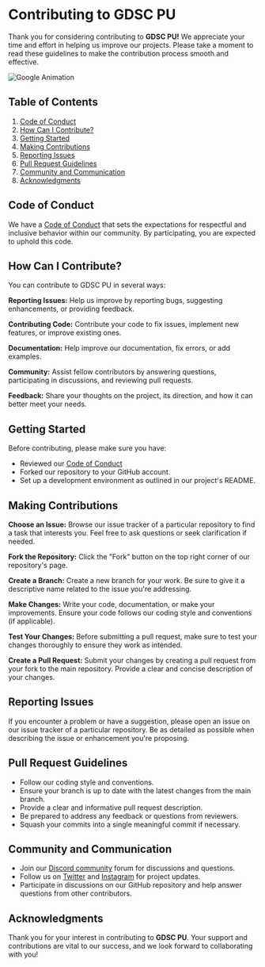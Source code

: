 # Contributing to GDSC PU

Thank you for considering contributing to **GDSC PU!** We appreciate your time and effort in helping us improve our projects. Please take a moment to read these guidelines to make the contribution process smooth and effective.

![Google Animation](https://media.giphy.com/media/5NPhdqmyRxn8I/giphy.gif)
## Table of Contents

1. [Code of Conduct](#code-of-conduct)
2. [How Can I Contribute?](#how-can-i-contribute)
3. [Getting Started](#getting-started)
4. [Making Contributions](#making-contributions)
5. [Reporting Issues](#reporting-issues)
6. [Pull Request Guidelines](#pull-request-guidelines)
7. [Community and Communication](#community-and-communication)
8. [Acknowledgments](#acknowledgments)

## Code of Conduct

We have a [Code of Conduct](https://github.com/GDSCParulUniversity/.github/blob/main/CODE_OF_CONDUCT.md) that sets the expectations for respectful and inclusive behavior within our community. By participating, you are expected to uphold this code.

## How Can I Contribute?

You can contribute to GDSC PU in several ways:

**Reporting Issues:** Help us improve by reporting bugs, suggesting enhancements, or providing feedback.

**Contributing Code:** Contribute your code to fix issues, implement new features, or improve existing ones.

**Documentation:** Help improve our documentation, fix errors, or add examples.

**Community:** Assist fellow contributors by answering questions, participating in discussions, and reviewing pull requests.

**Feedback:** Share your thoughts on the project, its direction, and how it can better meet your needs.

## Getting Started

Before contributing, please make sure you have:

* Reviewed our [Code of Conduct](#code-of-conduct)
* Forked our repository to your GitHub account.
* Set up a development environment as outlined in our project's README.

## Making Contributions

**Choose an Issue:** Browse our issue tracker of a particular repository to find a task that interests you. Feel free to ask questions or seek clarification if needed.

**Fork the Repository:** Click the "Fork" button on the top right corner of our repository's page.

**Create a Branch:** Create a new branch for your work. Be sure to give it a descriptive name related to the issue you're addressing.

**Make Changes:** Write your code, documentation, or make your improvements. Ensure your code follows our coding style and conventions (if applicable).

**Test Your Changes:** Before submitting a pull request, make sure to test your changes thoroughly to ensure they work as intended.

**Create a Pull Request:** Submit your changes by creating a pull request from your fork to the main repository. Provide a clear and concise description of your changes.

## Reporting Issues

If you encounter a problem or have a suggestion, please open an issue on our issue tracker of a particular repository. Be as detailed as possible when describing the issue or enhancement you're proposing.

## Pull Request Guidelines

* Follow our coding style and conventions.
* Ensure your branch is up to date with the latest changes from the main branch.
* Provide a clear and informative pull request description.
* Be prepared to address any feedback or questions from reviewers.
* Squash your commits into a single meaningful commit if necessary.

## Community and Communication

- Join our [Discord community](https://discord.gg/Ar8H3RhqQ4) forum for discussions and questions.
- Follow us on [Twitter](https://twitter.com/gdsc_pu) and [Instagram](https://www.instagram.com/gdsc_pu/) for project updates.
- Participate in discussions on our GitHub repository and help answer questions from other contributors.

## Acknowledgments

Thank you for your interest in contributing to **GDSC PU**. Your support and contributions are vital to our success, and we look forward to collaborating with you! 
